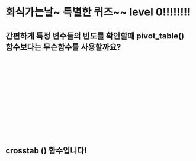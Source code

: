 # 회식가는날~ 특별한 퀴즈~~ level 0!!!!!!!!

## 간편하게 특정 변수들의 빈도를 확인할때 pivot_table() 함수보다는 무슨함수를 사용할까요?
<br><br><br><br><br><br><br><br><br><br><br><br>

## crosstab () 함수입니다!
